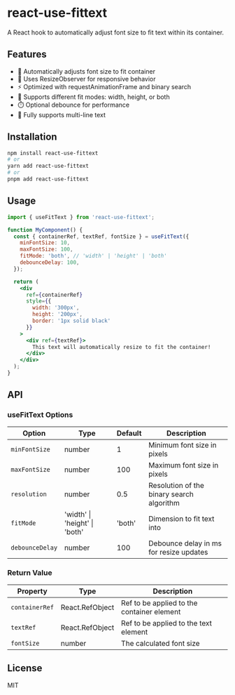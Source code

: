 # react-use-fittext

A React hook to automatically adjust font size to fit text within its container.

## Features

- 📏 Automatically adjusts font size to fit container
- 🔄 Uses ResizeObserver for responsive behavior
- ⚡️ Optimized with requestAnimationFrame and binary search
- 📐 Supports different fit modes: width, height, or both
- ⏱️ Optional debounce for performance
- 📝 Fully supports multi-line text

## Installation

```bash
npm install react-use-fittext
# or
yarn add react-use-fittext
# or
pnpm add react-use-fittext
```

## Usage

```jsx
import { useFitText } from 'react-use-fittext';

function MyComponent() {
  const { containerRef, textRef, fontSize } = useFitText({
    minFontSize: 10,
    maxFontSize: 100,
    fitMode: 'both', // 'width' | 'height' | 'both'
    debounceDelay: 100,
  });

  return (
    <div 
      ref={containerRef} 
      style={{ 
        width: '300px', 
        height: '200px', 
        border: '1px solid black' 
      }}
    >
      <div ref={textRef}>
        This text will automatically resize to fit the container!
      </div>
    </div>
  );
}
```

## API

### useFitText Options

| Option | Type | Default | Description |
|--------|------|---------|-------------|
| `minFontSize` | number | 1 | Minimum font size in pixels |
| `maxFontSize` | number | 100 | Maximum font size in pixels |
| `resolution` | number | 0.5 | Resolution of the binary search algorithm |
| `fitMode` | 'width' \| 'height' \| 'both' | 'both' | Dimension to fit text into |
| `debounceDelay` | number | 100 | Debounce delay in ms for resize updates |

### Return Value

| Property | Type | Description |
|----------|------|-------------|
| `containerRef` | React.RefObject<HTMLElement> | Ref to be applied to the container element |
| `textRef` | React.RefObject<HTMLElement> | Ref to be applied to the text element |
| `fontSize` | number | The calculated font size |

## License

MIT
